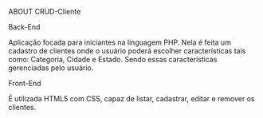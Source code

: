 ABOUT CRUD-Cliente

Back-End

Aplicação focada para iniciantes na linguagem PHP. Nela é feita um cadastro de clientes onde o usuário poderá escolher características taís como: Categoria, Cidade e Estado. Sendo essas características gerenciadas pelo usuário.

Front-End

É utilizada HTML5 com CSS, capaz de listar, cadastrar, editar e remover os clientes.